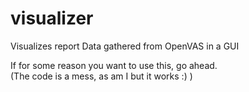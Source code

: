 # visualizer
Visualizes report Data gathered from OpenVAS in a GUI

If for some reason you want to use this, go ahead.<br/>
(The code is a mess, as am I but it works :) )
